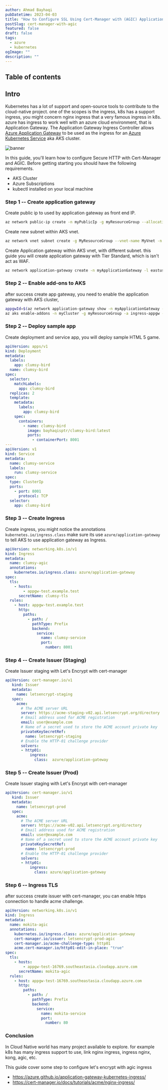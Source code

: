 ```yaml
---
author: Ahmad Bayhaqi
pubDatetime: 2023-04-03
title: "How to Configure SSL Using Cert-Manager with (AGIC) Application Gateway Ingress Controller"
postSlug: cert-manager-with-agic
featured: false
draft: false
tags:
  - azure
  - kubernetes
ogImage: ""
description: ""
---
```


## Table of contents

## Intro

Kubernetes has a lot of support and open-source tools to contribute to the cloud-native project. one of the scopes is the ingress, k8s has a support ingress, you might concern nginx ingress that a very famous ingress in k8s. azure has ingress to work well with an azure cloud environment, that is Application Gateway. The Application Gateway Ingress Controller allows [Azure Application Gateway](https://azure.microsoft.com/en-us/services/application-gateway/) to be used as the ingress for an [Azure Kubernetes Service](https://azure.microsoft.com/en-us/services/kubernetes-service/) aka AKS cluster.

![banner](https://user-images.githubusercontent.com/56214296/229412442-fc335b05-eb82-4424-8320-314cd8dbd9fd.jpg)

In this guide, you'll learn how to configure Secure HTTP with Cert-Manager and AGIC. Before getting starting you should have the following requirements.

- AKS Cluster
- Azure Subscriptions
- kubectl installed on your local machine

### Step 1 -- Create application gateway

Create public ip to used by application gateway as front end IP.

```bash
az network public-ip create -n myPublicIp -g myResourceGroup --allocation-method Static --sku Standard
```

Create new subnet within AKS vnet.

```bash
az network vnet subnet create -g MyResourceGroup --vnet-name MyVnet -n MySubnet --address-prefixes 10.226.0.0/24
```

Create Application gateway within AKS vnet, with different subnet. this guide you will create application gateway with Tier Standard, which is isn't act as WAF.

```bash
az network application-gateway create -n myApplicationGateway -l eastus -g myResourceGroup --sku Standard_v2 --public-ip-address myPublicIp --vnet-name myVnet --subnet mySubnet --priority 100
```

### Step 2 -- Enable add-ons to AKS

after success create app gateway, you need to enable the application gateway with AKS cluster,

```bash
appgwId=$(az network application-gateway show -n myApplicationGateway -g myResourceGroup -o tsv --query "id")
az aks enable-addons -n myCluster -g myResourceGroup -a ingress-appgw --appgw-id $appgwId
```

### Step 2 -- Deploy sample app

Create deployment and service app, you will deploy sample HTML 5 game.

```yaml
apiVersion: apps/v1
kind: Deployment
metadata:
  labels:
    app: clumsy-bird
  name: clumsy-bird
spec:
  selector:
    matchLabels:
      app: clumsy-bird
  replicas: 2
  template:
    metadata:
      labels:
        app: clumsy-bird
    spec:
      containers:
        - name: clumsy-bird
          image: bayhaqisptr/clumsy-bird:latest
          ports:
            - containerPort: 8001
---
apiVersion: v1
kind: Service
metadata:
  name: clumsy-service
  labels:
    run: clumsy-service
spec:
  type: ClusterIp
  ports:
    - port: 8001
      protocol: TCP
  selector:
    app: clumsy-bird
```

### Step 3 -- Create Ingress

Create ingress, you might notice the annotations `kubernetes.io/ingress.class` make sure its use `azure/application-gateway` to tell AKS to use application gateway as Ingress.

```yaml
apiVersion: networking.k8s.io/v1
kind: Ingress
metadata:
  name: clumsy-agic
  annotations:
    kubernetes.io/ingress.class: azure/application-gateway
spec:
  tls:
    - hosts:
        - appgw-test.example.test
      secretName: clumsy-tls
  rules:
    - host: appgw-test.example.test
      http:
        paths:
          - path: /
            pathType: Prefix
            backend:
              service:
                name: clumsy-service
                port:
                  number: 8001
```

### Step 4 -- Create Issuer (Staging)

Create Issuer staging with Let's Encrypt with cert-manager

```yaml
apiVersion: cert-manager.io/v1
   kind: Issuer
   metadata:
     name: letsencrypt-staging
   spec:
     acme:
       # The ACME server URL
       server: https://acme-staging-v02.api.letsencrypt.org/directory
       # Email address used for ACME registration
       email: user@example.com
       # Name of a secret used to store the ACME account private key
       privateKeySecretRef:
         name: letsencrypt-staging
       # Enable the HTTP-01 challenge provider
       solvers:
       - http01:
           ingress:
             class:  azure/application-gateway
```

### Step 5 -- Create Issuer (Prod)

Create Issuer staging with Let's Encrypt with cert-manager

```yaml
apiVersion: cert-manager.io/v1
   kind: Issuer
   metadata:
     name: letsencrypt-prod
   spec:
     acme:
       # The ACME server URL
       server: https://acme-v02.api.letsencrypt.org/directory
       # Email address used for ACME registration
       email: user@example.com
       # Name of a secret used to store the ACME account private key
       privateKeySecretRef:
         name: letsencrypt-prod
       # Enable the HTTP-01 challenge provider
       solvers:
       - http01:
           ingress:
             class: azure/application-gateway
```

### Step 6 -- Ingress TLS

after success create issuer with cert-manager, you can enable https connection to handle acme challenge.

```yaml
apiVersion: networking.k8s.io/v1
kind: Ingress
metadata:
  name: mokita-agic
  annotations:
    kubernetes.io/ingress.class: azure/application-gateway
    cert-manager.io/issuer: letsencrypt-prod-agic
    cert-manager.io/acme-challenge-type: http01
    acme.cert-manager.io/http01-edit-in-place: "true"
spec:
  tls:
    - hosts:
        - appgw-test-16769.southeastasia.cloudapp.azure.com
      secretName: mokita-agic
  rules:
    - host: appgw-test-16769.southeastasia.cloudapp.azure.com
      http:
        paths:
          - path: /
            pathType: Prefix
            backend:
              service:
                name: mokita-service
                port:
                  number: 80
```

### Conclusion

In Cloud Native world has many project available to explore. for example k8s has many ingress support to use, link nginx ingress, ingress nginx, kong, agic, etc.

This guide cover some step to configure let's encrypt with agic ingress

- https://azure.github.io/application-gateway-kubernetes-ingress/
- https://cert-manager.io/docs/tutorials/acme/nginx-ingress/
